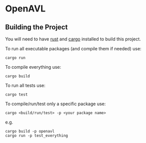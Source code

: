 # OpenAVL
## Building the Project
You will need to have [rust](https://www.rust-lang.org/) and [cargo](https://crates.io/) installed to build this project.

To run all executable packages (and compile them if needed) use:
```
cargo run
```

To compile everything use:
```
cargo build
```

To run all tests use:
```
cargo test
```

To compile/run/test only a specific package use:
```
cargo <build/run/test> -p <your package name>
```
e.g.
```
cargo build -p openavl
cargo run -p test_everything
```